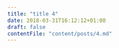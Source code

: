 ```yaml
---
title: "title 4"
date: 2018-03-31T16:12:12+01:00
draft: false
contentFile: "content/posts/4.md"
---
```


